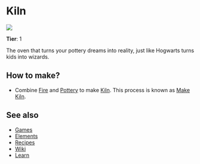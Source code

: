 # Kiln

![](/wiki/images/item.kiln.png)

**Tier**: 1

The oven that turns your pottery dreams into reality, just like Hogwarts turns kids into wizards.

## How to make?

* Combine [Fire](/wiki/elements/fire) and [Pottery](/wiki/elements/pottery) to make [Kiln](/wiki/elements/kiln). This process is known as [Make Kiln](/wiki/recipes/make-kiln).

## See also

* [Games](/wiki/games)
* [Elements](/wiki/elements)
* [Recipes](/wiki/recipes)
* [Wiki](/wiki/index)
* [Learn](/learn/index)